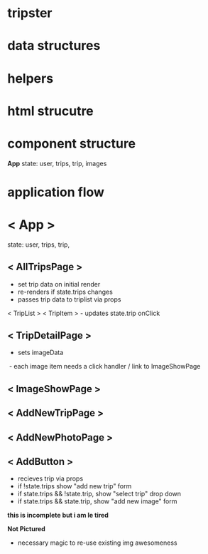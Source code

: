 # tripster

# data structures
# helpers
# html strucutre
# component structure

**App**
state: user, trips, trip, images


# application flow

# < App >
state: user, trips, trip,
  
## < AllTripsPage >
  - set trip data on initial render
  - re-renders if state.trips changes
  - passes trip data to triplist via props

  < TripList >
    < TripItem >
      - updates state.trip onClick


## < TripDetailPage >
  - sets imageData

  <Img Grid> 
    - each image item needs a click handler / link to ImageShowPage
  <Map>

## < ImageShowPage >


## < AddNewTripPage >


## < AddNewPhotoPage >



## < AddButton >
  
  - recieves trip via props
  - if !state.trips show "add new trip" form
  - if state.trips && !state.trip, show "select trip" drop down 
  - if state.trips && state.trip, show "add new image" form










**this is incomplete but i am le tired**

**Not Pictured** 
- necessary magic to re-use existing img awesomeness 






